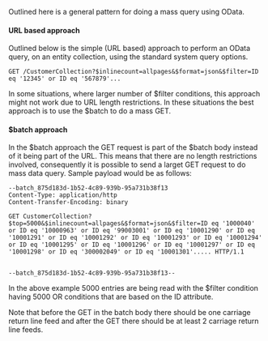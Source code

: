 Outlined here is a general pattern for doing a mass query using OData. 

#### URL based approach

Outlined below is the simple (URL based) approach to perform an OData query, on an entity collection, using the standard system query options.

```
GET /CustomerCollection?$inlinecount=allpages&$format=json&$filter=ID eq '12345' or ID eq '567879'...
```

In some situations, where larger number of $filter conditions, this approach might not work due to URL length restrictions. In these situations the best approach is to use the $batch to do a mass GET.

#### $batch approach

In the $batch approach the GET request is part of the $batch body instead of it being part of the URL. This means that there are no length restrictions involved, consequently it is possible to send a larget GET request to do mass data query. Sample payload would be as follows:

```
--batch_875d183d-1b52-4c89-939b-95a731b38f13
Content-Type: application/http
Content-Transfer-Encoding: binary

GET CustomerCollection?$top=5000&$inlinecount=allpages&$format=json&$filter=ID eq '1000040' or ID eq '10000963' or ID eq '99003001' or ID eq '10001290' or ID eq '10001291' or ID eq '10001292' or ID eq '10001293' or ID eq '10001294' or ID eq '10001295' or ID eq '10001296' or ID eq '10001297' or ID eq '10001298' or ID eq '300002049' or ID eq '10001301'..... HTTP/1.1


--batch_875d183d-1b52-4c89-939b-95a731b38f13--
```
In the above example 5000 entries are being read with the $filter condition having 5000 OR conditions that are based on the ID attribute.

Note that before the GET in the batch body there should be one carriage return line feed and after the GET there should be at least 2 carriage return line feeds.
